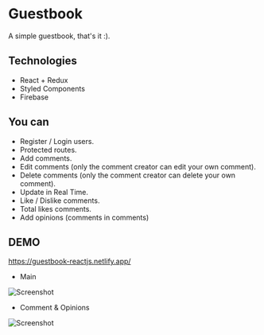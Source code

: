 # Guestbook

A simple guestbook, that's it :).

## Technologies

-   React + Redux
-   Styled Components
-   Firebase

## You can

-   Register / Login users.
-   Protected routes.
-   Add comments.
-   Edit comments (only the comment creator can edit your own comment).
-   Delete comments (only the comment creator can delete your own comment).
-   Update in Real Time.
-   Like / Dislike comments.
-   Total likes comments.
-   Add opinions (comments in comments)

## DEMO

https://guestbook-reactjs.netlify.app/

-   Main

![Screenshot](https://i.imgur.com/51XlFxq.png)

-   Comment & Opinions

![Screenshot](https://i.imgur.com/tNlHWkF.png)
